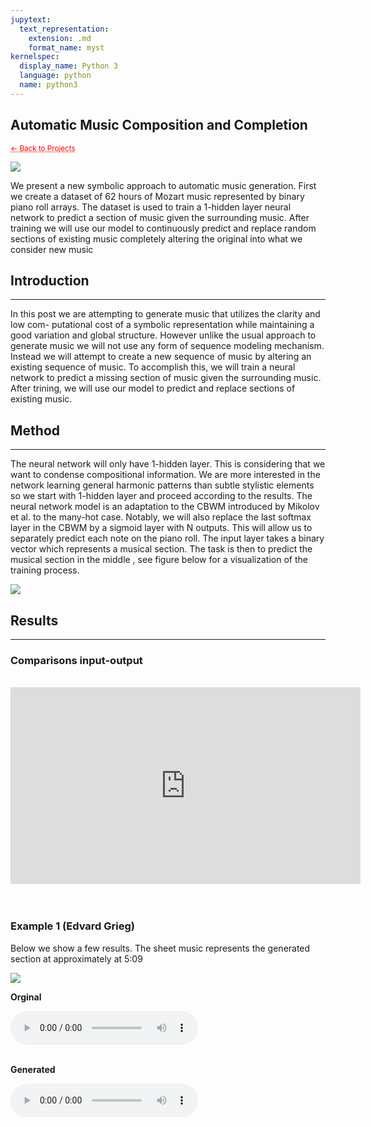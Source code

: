 ```yaml
---
jupytext:
  text_representation:
    extension: .md
    format_name: myst
kernelspec:
  display_name: Python 3
  language: python
  name: python3
---
```


## Automatic Music Composition and Completion

 <sub> <a href="https://jmhuer.github.io/mini_book/_build/html/docs/portfolio.html" style="color: red; text-decoration: underline;text-decoration-style: dotted;">← Back to Projects</a> </sub>

<img src="../../../../images/amcc.png" align="center"/>

<br>

We present a new symbolic approach to automatic music generation. First we create a dataset of 62 hours of Mozart music represented by binary piano roll arrays. The dataset is used to train a 1-hidden layer neural network to predict a section of music given the surrounding music. After training we will use our model to continuously predict and replace random sections of existing music completely altering the original into what we consider new music
<br>


## Introduction
---

In this post we are attempting to generate music that utilizes the clarity and low com- putational cost of a symbolic representation while maintaining a good variation and global structure. However unlike the usual approach to generate music we will not use any form of sequence modeling mechanism. Instead we will attempt to create a new sequence of music by altering an existing sequence of music. To accomplish this, we will train a neural network to predict a missing section of music given the surrounding music. After trining, we will use our model to predict and replace sections of existing music.



## Method
---


The neural network will only have 1-hidden layer. This is considering that we want to condense compositional information. We are more interested in the network learning general harmonic patterns than subtle stylistic elements so we start with 1-hidden layer and proceed according to the results.
The neural network model is an adaptation to the CBWM introduced by Mikolov et al. to the many-hot case. Notably, we will also replace the last softmax layer in the CBWM by a sigmoid layer with N outputs. This will allow us to separately predict each note on the piano roll. The input layer takes a binary vector which represents a musical section. The task is then to predict the musical section in the middle , see figure below for a visualization of the training process.


<img src="../../../../images/middle.png" align="center"/>



## Results
---

### Comparisons input-output

<br>
 <div align="center">
  <iframe width="560" height="315"
src="https://www.youtube.com/embed/pbd3n9pevck"
frameborder="0"
allow="accelerometer; autoplay; encrypted-media; gyroscope; picture-in-picture"
allowfullscreen
></iframe></div>

<br>
<br>


### Example 1 (Edvard Grieg)

Below we show a few results. The sheet music represents the generated section at approximately at 5:09


<img src="../../../../images/(1).png" align="center"/>


**Orginal**

<audio controls>
  <source src="../../../../audio/2.Grieg.wav" type="audio/wav">
Your browser does not support the audio element.
</audio><br>
<br>

**Generated**

<audio controls>
  <source src="../../../../audio/2.Based_on_Grieg.wav" type="audio/wav">
Your browser does not support the audio element.
</audio>

<br>
<br>







